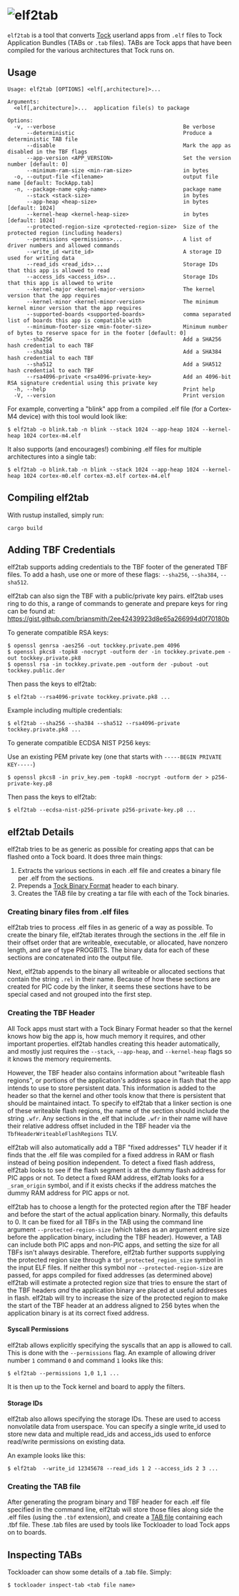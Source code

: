# ![elf2tab](http://www.tockos.org/assets/img/elf2tab.svg "elf2tab Logo")

`elf2tab` is a tool that converts [Tock](https://github.com/tock/tock) userland
apps from `.elf` files to Tock Application Bundles (TABs or `.tab` files). TABs
are Tock apps that have been compiled for the various architectures that Tock
runs on.


Usage
-----

```
Usage: elf2tab [OPTIONS] <elf[,architecture]>...

Arguments:
  <elf[,architecture]>...  application file(s) to package

Options:
  -v, --verbose                                        Be verbose
      --deterministic                                  Produce a deterministic TAB file
      --disable                                        Mark the app as disabled in the TBF flags
      --app-version <APP_VERSION>                      Set the version number [default: 0]
      --minimum-ram-size <min-ram-size>                in bytes
  -o, --output-file <filename>                         output file name [default: TockApp.tab]
  -n, --package-name <pkg-name>                        package name
      --stack <stack-size>                             in bytes
      --app-heap <heap-size>                           in bytes [default: 1024]
      --kernel-heap <kernel-heap-size>                 in bytes [default: 1024]
      --protected-region-size <protected-region-size>  Size of the protected region (including headers)
      --permissions <permissions>...                   A list of driver numbers and allowed commands
      --write_id <write_id>                            A storage ID used for writing data
      --read_ids <read_ids>...                         Storage IDs that this app is allowed to read
      --access_ids <access_ids>...                     Storage IDs that this app is allowed to write
      --kernel-major <kernel-major-version>            The kernel version that the app requires
      --kernel-minor <kernel-minor-version>            The minimum kernel minor version that the app requires
      --supported-boards <supported-boards>            comma separated list of boards this app is compatible with
      --minimum-footer-size <min-footer-size>          Minimum number of bytes to reserve space for in the footer [default: 0]
      --sha256                                         Add a SHA256 hash credential to each TBF
      --sha384                                         Add a SHA384 hash credential to each TBF
      --sha512                                         Add a SHA512 hash credential to each TBF
      --rsa4096-private <rsa4096-private-key>          Add an 4096-bit RSA signature credential using this private key
  -h, --help                                           Print help
  -V, --version                                        Print version
```

For example, converting a "blink" app from a compiled .elf file (for a Cortex-M4
device) with this tool would look like:

    $ elf2tab -o blink.tab -n blink --stack 1024 --app-heap 1024 --kernel-heap 1024 cortex-m4.elf

It also supports (and encourages!) combining .elf files for multiple architectures
into a single tab:

    $ elf2tab -o blink.tab -n blink --stack 1024 --app-heap 1024 --kernel-heap 1024 cortex-m0.elf cortex-m3.elf cortex-m4.elf


Compiling elf2tab
-----------------

With rustup installed, simply run:

    cargo build

Adding TBF Credentials
----------------------

elf2tab supports adding credentials to the TBF footer of the generated TBF
files. To add a hash, use one or more of these flags: `--sha256`, `--sha384`,
`--sha512`.

elf2tab can also sign the TBF with a public/private key pairs. elf2tab uses
ring to do this, a range of commands to generate and prepare keys for ring can
be found at: https://gist.github.com/briansmith/2ee42439923d8e65a266994d0f70180b

To generate compatible RSA keys:

    $ openssl genrsa -aes256 -out tockkey.private.pem 4096
    $ openssl pkcs8 -topk8 -nocrypt -outform der -in tockkey.private.pem -out tockkey.private.pk8
    $ openssl rsa -in tockkey.private.pem -outform der -pubout -out tockkey.public.der

Then pass the keys to elf2tab:

    $ elf2tab --rsa4096-private tockkey.private.pk8 ...

Example including multiple credentials:

    $ elf2tab --sha256 --sha384 --sha512 --rsa4096-private tockkey.private.pk8 ...


To generate compatible ECDSA NIST P256 keys:

Use an existing PEM private key (one that starts with `-----BEGIN PRIVATE KEY-----`)

    $ openssl pkcs8 -in priv_key.pem -topk8 -nocrypt -outform der > p256-private-key.p8

Then pass the keys to elf2tab:

    $ elf2tab --ecdsa-nist-p256-private p256-private-key.p8 ...

elf2tab Details
---------------

elf2tab tries to be as generic as possible for creating apps that can be
flashed onto a Tock board. It does three main things:

1. Extracts the various sections in each .elf file and creates a binary file
   per .elf from the sections.
2. Prepends a
   [Tock Binary Format](https://github.com/tock/tock/blob/master/doc/Compilation.md#tock-binary-format)
   header to each binary.
3. Creates the TAB file by creating a tar file with each of the Tock binaries.


### Creating binary files from .elf files

elf2tab tries to process .elf files in as generic of a way as possible. To
create the binary file, elf2tab iterates through the sections in the .elf file
in their offset order that are writeable, executable, or allocated, have nonzero
length, and are of type PROGBITS. The binary data for each of these sections
are concatenated into the output file.

Next, elf2tab appends to the binary all writeable or allocated sections that
contain the string `.rel` in their name. Because of how these sections are
created for PIC code by the linker, it seems these sections have to be special
cased and not grouped into the first step.

### Creating the TBF Header

All Tock apps must start with a Tock Binary Format header so that the kernel
knows how big the app is, how much memory it requires, and other important
properties. elf2tab handles creating this header automatically, and mostly
just requires the `--stack`, `--app-heap`, and `--kernel-heap` flags so it
knows the memory requirements.

However, the TBF header also contains information about "writeable flash
regions", or portions of the application's address space in flash that the app
intends to use to store persistent data. This information is added to the header
so that the kernel and other tools know that there is persistent that should be
maintained intact. To specify to elf2tab that a linker section is one of these
writeable flash regions, the name of the section should include the string
`.wfr`. Any sections in the .elf that include `.wfr` in their name will have
their relative address offset included in the TBF header via the
`TbfHeaderWriteableFlashRegions` TLV.

elf2tab will also automatically add a TBF "fixed addresses" TLV header if it
finds that the .elf file was compiled for a fixed address in RAM or flash
instead of being position independent. To detect a fixed flash address, elf2tab
looks to see if the flash segment is at the dummy flash address for PIC apps or
not. To detect a fixed RAM address, elf2tab looks for a `_sram_origin` symbol,
and if it exists checks if the address matches the dummy RAM address for PIC
apps or not.

elf2tab has to choose a length for the protected region after the TBF header and
before the start of the actual application binary. Normally, this defaults to 0.
It can be fixed for all TBFs in the TAB using the command line argument
`--protected-region-size` (which takes as an argument entire size before the
application binary, including the TBF header). However, a TAB can include both
PIC apps and non-PIC apps, and setting the size for all TBFs isn't always
desirable. Therefore, elf2tab further supports supplying the protected region
size through a `tbf_protected_region_size` symbol in the input ELF files. If
neither this symbol nor `--protected-region-size` are passed, for apps compiled
for fixed addresses (as determined above) elf2tab will estimate a protected
region size that tries to ensure the start of the TBF headers _and_ the
application binary are placed at useful addresses in flash. elf2tab will try to
increase the size of the protected region to make the start of the TBF header at
an address aligned to 256 bytes when the application binary is at its correct
fixed address.

#### Syscall Permissions

elf2tab allows explicitly specifying the syscalls that an app is allowed to
call. This is done with the `--permissions` flag.
An example of allowing driver number `1` command `0` and command `1` looks like
this:

    $ elf2tab --permissions 1,0 1,1 ...

It is then up to the Tock kernel and board to apply the filters.

#### Storage IDs

elf2tab also allows specifying the storage IDs. These are used to access
nonvolatile data from userspace. You can specify a single write_id used
to store new data and multiple read_ids and access_ids used to enforce
read/write permissions on existing data.

An example looks like this:

    $ elf2tab  --write_id 12345678 --read_ids 1 2 --access_ids 2 3 ...

### Creating the TAB file

After generating the program binary and TBF header for each .elf file specified
in the command line, elf2tab will store those files along side the .elf files
(using the `.tbf` extension), and create a [TAB
file](https://github.com/tock/tock/blob/master/doc/Compilation.md#tock-application-bundle)
containing each .tbf file. These .tab files are used by tools like Tockloader to
load Tock apps on to boards.


Inspecting TABs
---------------

Tockloader can show some details of a .tab file. Simply:

    $ tockloader inspect-tab <tab file name>
